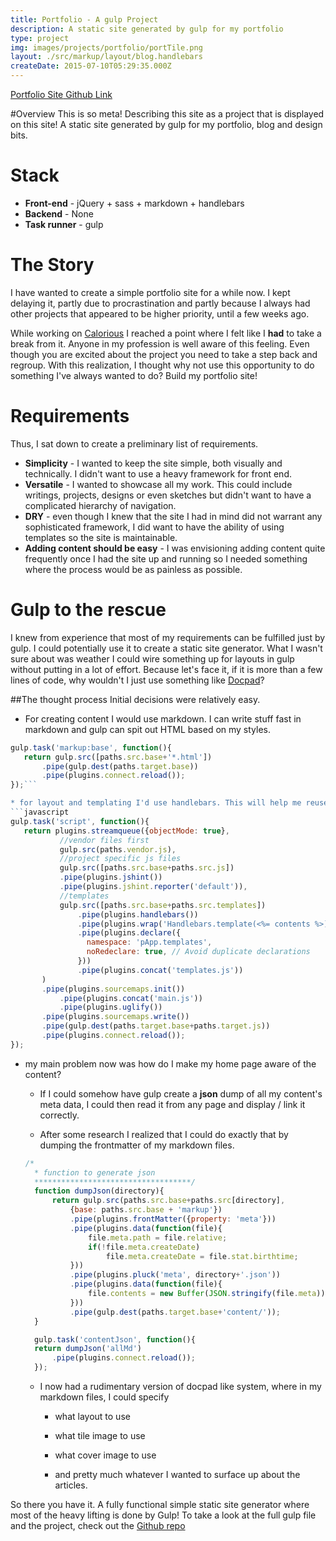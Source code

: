 ```yaml
---
title: Portfolio - A gulp Project
description: A static site generated by gulp for my portfolio
type: project
img: images/projects/portfolio/portTile.png
layout: ./src/markup/layout/blog.handlebars
createDate: 2015-07-10T05:29:35.000Z
---
```


<div class="button-rack"><a href="http://crayonbytes.us" target="_blank" class="btn btn-primary"><i class="fi-monitor"></i> Portfolio Site</a><a href="https://github.com/xaksis/portfolio" target='_blank' class="btn btn-default"><i class="fi-social-github"></i> Github Link</a></a></div>

#Overview
This is so meta! Describing this site as a project that is displayed on this site! A static site generated by gulp for my portfolio, blog and design bits. 

# <i class="fi-page-multiple text-purple"></i> Stack
* __Front-end__ - jQuery + sass + markdown + handlebars
* __Backend__ - None
* __Task runner__ - gulp


# The Story

I have wanted to create a simple portfolio site for a while now. I kept delaying it, partly due to procrastination and partly because I always had other projects that appeared to be higher priority, until a few weeks ago.

While working on [Calorious](/calorious.html) I reached a point where I felt like I **had** to take a break from it. Anyone in my profession is well aware of this feeling. Even though you are excited about the project you need to take a step back and regroup. With this realization, I thought why not use this opportunity to do something I've always wanted to do? Build my portfolio site!

# Requirements
Thus, I sat down to create a preliminary list of requirements.

* **Simplicity** - I wanted to keep the site simple, both visually and technically. I didn't want to use a heavy framework for front end. 
* **Versatile** - I wanted to showcase all my work. This could include writings, projects, designs or even sketches but didn't want to have a complicated hierarchy of navigation. 
* **DRY** - even though I knew that the site I had in mind did not warrant any sophisticated framework, I did want to have the ability of using templates so the site is maintainable. 
* **Adding content should be easy** - I was envisioning adding content quite frequently once I had the site up and running so I needed something where the process would be as painless as possible.

# Gulp to the rescue 
I knew from experience that most of my requirements can be fulfilled just by gulp. I could potentially use it to create a static site generator. What I wasn't sure about was weather I could wire something up for layouts in gulp without putting in a lot of effort. Because let's face it, if it is more than a few lines of code, why wouldn't I just use something like [Docpad](http://docpad.org)?

##The thought process
Initial decisions were relatively easy.

* For creating content I would use markdown. I can write stuff fast in markdown and gulp can spit out HTML based on my styles.
 ```javascript
 gulp.task('markup:base', function(){
	return gulp.src([paths.src.base+'*.html'])
		.pipe(gulp.dest(paths.target.base))
    	.pipe(plugins.connect.reload());
});```

* for layout and templating I'd use handlebars. This will help me reuse my code and follow dry principles.
```javascript
gulp.task('script', function(){
	return plugins.streamqueue({objectMode: true},
			//vendor files first
			gulp.src(paths.vendor.js),
			//project specific js files
			gulp.src([paths.src.base+paths.src.js])
			.pipe(plugins.jshint())
			.pipe(plugins.jshint.reporter('default')),
			//templates
			gulp.src([paths.src.base+paths.src.templates])
			    .pipe(plugins.handlebars())
			    .pipe(plugins.wrap('Handlebars.template(<%= contents %>)'))
			    .pipe(plugins.declare({
			      namespace: 'pApp.templates',
			      noRedeclare: true, // Avoid duplicate declarations 
			    }))
			    .pipe(plugins.concat('templates.js'))
		)
		.pipe(plugins.sourcemaps.init())
			.pipe(plugins.concat('main.js'))
			.pipe(plugins.uglify())
		.pipe(plugins.sourcemaps.write())
		.pipe(gulp.dest(paths.target.base+paths.target.js))
    	.pipe(plugins.connect.reload());
});
``` 

* my main problem now was how do I make my home page aware of the content? 
 
  * If I could somehow have gulp create a **json** dump of all my content's meta data, I could then read it from any page and display / link it correctly.

  * After some research I realized that I could do exactly that by dumping the frontmatter  of my markdown files. 
  ```javascript
  /*
	* function to generate json
	***********************************/
	function dumpJson(directory){
		return gulp.src(paths.src.base+paths.src[directory], 
			{base: paths.src.base + 'markup'})
			.pipe(plugins.frontMatter({property: 'meta'}))
			.pipe(plugins.data(function(file){
				file.meta.path = file.relative;
				if(!file.meta.createDate)
					file.meta.createDate = file.stat.birthtime;
			}))
			.pipe(plugins.pluck('meta', directory+'.json'))
			.pipe(plugins.data(function(file){
				file.contents = new Buffer(JSON.stringify(file.meta))
			}))
			.pipe(gulp.dest(paths.target.base+'content/'));
	}

	gulp.task('contentJson', function(){
	return dumpJson('allMd')
    	.pipe(plugins.connect.reload());
	});
	```

  * I now had a rudimentary version of docpad like system, where in my markdown files, I could specify
    
    * what layout to use

    * what tile image to use
    
    * what cover image to use 
    
    * and pretty much whatever I wanted to surface up about the articles.

So there you have it. A fully functional simple static site generator where most of the heavy lifting is done by Gulp! To take a look at the full gulp file and the project, check out the <a href="https://github.com/xaksis/portfolio" target="_blank">Github repo</a>